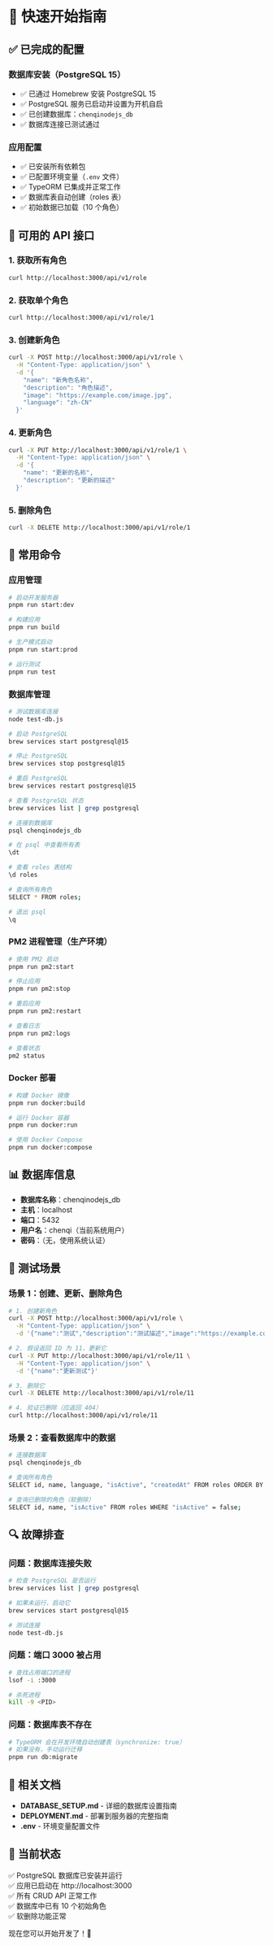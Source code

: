 # 🚀 快速开始指南

## ✅ 已完成的配置

### 数据库安装（PostgreSQL 15）
- ✅ 已通过 Homebrew 安装 PostgreSQL 15
- ✅ PostgreSQL 服务已启动并设置为开机自启
- ✅ 已创建数据库：`chenqinodejs_db`
- ✅ 数据库连接已测试通过

### 应用配置
- ✅ 已安装所有依赖包
- ✅ 已配置环境变量（`.env` 文件）
- ✅ TypeORM 已集成并正常工作
- ✅ 数据库表自动创建（roles 表）
- ✅ 初始数据已加载（10 个角色）

## 🎯 可用的 API 接口

### 1. 获取所有角色
```bash
curl http://localhost:3000/api/v1/role
```

### 2. 获取单个角色
```bash
curl http://localhost:3000/api/v1/role/1
```

### 3. 创建新角色
```bash
curl -X POST http://localhost:3000/api/v1/role \
  -H "Content-Type: application/json" \
  -d '{
    "name": "新角色名称",
    "description": "角色描述",
    "image": "https://example.com/image.jpg",
    "language": "zh-CN"
  }'
```

### 4. 更新角色
```bash
curl -X PUT http://localhost:3000/api/v1/role/1 \
  -H "Content-Type: application/json" \
  -d '{
    "name": "更新的名称",
    "description": "更新的描述"
  }'
```

### 5. 删除角色
```bash
curl -X DELETE http://localhost:3000/api/v1/role/1
```

## 🔧 常用命令

### 应用管理
```bash
# 启动开发服务器
pnpm run start:dev

# 构建应用
pnpm run build

# 生产模式启动
pnpm run start:prod

# 运行测试
pnpm run test
```

### 数据库管理
```bash
# 测试数据库连接
node test-db.js

# 启动 PostgreSQL
brew services start postgresql@15

# 停止 PostgreSQL
brew services stop postgresql@15

# 重启 PostgreSQL
brew services restart postgresql@15

# 查看 PostgreSQL 状态
brew services list | grep postgresql

# 连接到数据库
psql chenqinodejs_db

# 在 psql 中查看所有表
\dt

# 查看 roles 表结构
\d roles

# 查询所有角色
SELECT * FROM roles;

# 退出 psql
\q
```

### PM2 进程管理（生产环境）
```bash
# 使用 PM2 启动
pnpm run pm2:start

# 停止应用
pnpm run pm2:stop

# 重启应用
pnpm run pm2:restart

# 查看日志
pnpm run pm2:logs

# 查看状态
pm2 status
```

### Docker 部署
```bash
# 构建 Docker 镜像
pnpm run docker:build

# 运行 Docker 容器
pnpm run docker:run

# 使用 Docker Compose
pnpm run docker:compose
```

## 📊 数据库信息

- **数据库名称**：chenqinodejs_db
- **主机**：localhost
- **端口**：5432
- **用户名**：chenqi（当前系统用户）
- **密码**：（无，使用系统认证）

## 🎨 测试场景

### 场景 1：创建、更新、删除角色
```bash
# 1. 创建新角色
curl -X POST http://localhost:3000/api/v1/role \
  -H "Content-Type: application/json" \
  -d '{"name":"测试","description":"测试描述","image":"https://example.com/test.jpg","language":"zh-CN"}'

# 2. 假设返回 ID 为 11，更新它
curl -X PUT http://localhost:3000/api/v1/role/11 \
  -H "Content-Type: application/json" \
  -d '{"name":"更新测试"}'

# 3. 删除它
curl -X DELETE http://localhost:3000/api/v1/role/11

# 4. 验证已删除（应返回 404）
curl http://localhost:3000/api/v1/role/11
```

### 场景 2：查看数据库中的数据
```bash
# 连接数据库
psql chenqinodejs_db

# 查询所有角色
SELECT id, name, language, "isActive", "createdAt" FROM roles ORDER BY id;

# 查询已删除的角色（软删除）
SELECT id, name, "isActive" FROM roles WHERE "isActive" = false;
```

## 🔍 故障排查

### 问题：数据库连接失败
```bash
# 检查 PostgreSQL 是否运行
brew services list | grep postgresql

# 如果未运行，启动它
brew services start postgresql@15

# 测试连接
node test-db.js
```

### 问题：端口 3000 被占用
```bash
# 查找占用端口的进程
lsof -i :3000

# 杀死进程
kill -9 <PID>
```

### 问题：数据库表不存在
```bash
# TypeORM 会在开发环境自动创建表（synchronize: true）
# 如果没有，手动运行迁移
pnpm run db:migrate
```

## 📖 相关文档

- **DATABASE_SETUP.md** - 详细的数据库设置指南
- **DEPLOYMENT.md** - 部署到服务器的完整指南
- **.env** - 环境变量配置文件

## 🎉 当前状态

✅ PostgreSQL 数据库已安装并运行  
✅ 应用已启动在 http://localhost:3000  
✅ 所有 CRUD API 正常工作  
✅ 数据库中已有 10 个初始角色  
✅ 软删除功能正常  

现在您可以开始开发了！🚀
